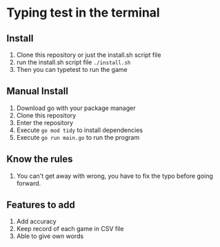 # Typing test in the terminal

## Install

1. Clone this repository or just the install.sh script file
2. run the install.sh script file `./install.sh`
3. Then you can typetest to run the game

## Manual Install

1. Download go with your package manager
2. Clone this repository
3. Enter the repository
4. Execute `go mod tidy` to install dependencies
5. Execute `go run main.go` to run the program

## Know the rules

1. You can't get away with wrong, you have to fix the typo before going forward.

## Features to add

1. Add accuracy
2. Keep record of each game in CSV file
3. Able to give own words
